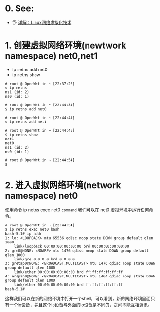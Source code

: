 # 0. See:
 - 🖐️ [详解：Linux网络虚拟化技术](https://www.cnblogs.com/wxiaote/articles/10879327.html)

# 1. 创建虚拟网络环境(newtwork namespace) net0,net1
- ip netns add net0
- ip netns show

```
# root @ OpenWrt in ~ [22:37:22] 
$ ip netns                 
ns1 (id: 2)
ns0 (id: 1)

# root @ OpenWrt in ~ [22:44:31] 
$ ip netns add net0     

# root @ OpenWrt in ~ [22:44:41] 
$ ip netns add net1

# root @ OpenWrt in ~ [22:44:46] 
$ ip netns show    
net1
net0
ns1 (id: 2)
ns0 (id: 1)

# root @ OpenWrt in ~ [22:44:54] 
$ 

```

# 2. 进入虚拟网络环境(network namespace) net0
使用命令
      ip netns exec net0 `command`
我们可以在 net0 虚拟环境中运行任何命令。

```
# root @ OpenWrt in ~ [22:44:54] 
$ ip netns exec net0 bash
bash-5.1# ip addr
1: lo: <LOOPBACK> mtu 65536 qdisc noop state DOWN group default qlen 1000
    link/loopback 00:00:00:00:00:00 brd 00:00:00:00:00:00
2: gre0@NONE: <NOARP> mtu 1476 qdisc noop state DOWN group default qlen 1000
    link/gre 0.0.0.0 brd 0.0.0.0
3: gretap0@NONE: <BROADCAST,MULTICAST> mtu 1476 qdisc noop state DOWN group default qlen 1000
    link/ether 00:00:00:00:00:00 brd ff:ff:ff:ff:ff:ff
4: erspan0@NONE: <BROADCAST,MULTICAST> mtu 1464 qdisc noop state DOWN group default qlen 1000
    link/ether 00:00:00:00:00:00 brd ff:ff:ff:ff:ff:ff
bash-5.1# 
```
这样我们可以在新的网络环境中打开一个shell，可以看到，新的网络环境里面只有一个lo设备，并且这个lo设备与外面的lo设备是不同的，之间不能互相通讯。


